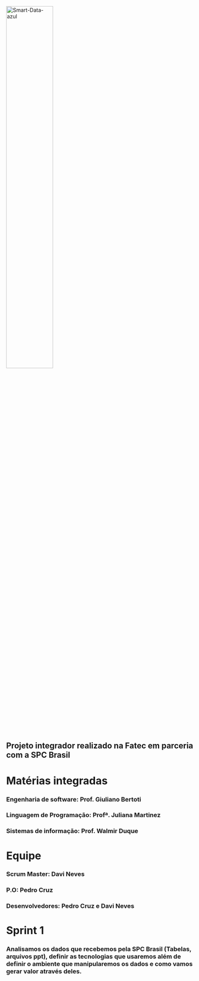 
<img width="50%" alignt="center" src="https://i.ibb.co/KmndGwM/Smart-Data-azul.png" alt="Smart-Data-azul"> 


## **Projeto integrador realizado na Fatec em parceria com a SPC Brasil** 

# **Matérias integradas**
### Engenharia de software: Prof. Giuliano Bertoti
### Linguagem de Programação: Profª. Juliana Martinez
### Sistemas de informação: Prof. Walmir Duque

# **Equipe**
### **Scrum Master:** Davi Neves
### **P.O:** Pedro Cruz
### **Desenvolvedores:** Pedro Cruz e Davi Neves

# **Sprint 1**

### Analisamos os dados que recebemos pela SPC Brasil (Tabelas, arquivos ppt), definir as tecnologias que usaremos além de definir o ambiente que manipularemos os dados e como vamos gerar  valor através deles.



